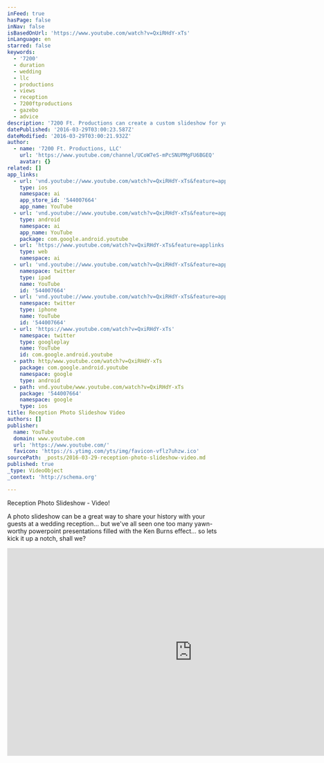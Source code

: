 ```yaml
---
inFeed: true
hasPage: false
inNav: false
isBasedOnUrl: 'https://www.youtube.com/watch?v=QxiRHdY-xTs'
inLanguage: en
starred: false
keywords:
  - '7200'
  - duration
  - wedding
  - llc
  - productions
  - views
  - reception
  - 7200ftproductions
  - gazebo
  - advice
description: '7200 Ft. Productions can create a custom slideshow for your wedding reception! Share your story with your guests, by incorporating photos, videos, and more. Visit www.7200ftproductions.com for more information.'
datePublished: '2016-03-29T03:00:23.587Z'
dateModified: '2016-03-29T03:00:21.932Z'
author:
  - name: '7200 Ft. Productions, LLC'
    url: 'https://www.youtube.com/channel/UCoW7eS-mPcSNUPMgFU6BGEQ'
    avatar: {}
related: []
app_links:
  - url: 'vnd.youtube://www.youtube.com/watch?v=QxiRHdY-xTs&feature=applinks'
    type: ios
    namespace: ai
    app_store_id: '544007664'
    app_name: YouTube
  - url: 'vnd.youtube://www.youtube.com/watch?v=QxiRHdY-xTs&feature=applinks'
    type: android
    namespace: ai
    app_name: YouTube
    package: com.google.android.youtube
  - url: 'https://www.youtube.com/watch?v=QxiRHdY-xTs&feature=applinks'
    type: web
    namespace: ai
  - url: 'vnd.youtube://www.youtube.com/watch?v=QxiRHdY-xTs&feature=applinks'
    namespace: twitter
    type: ipad
    name: YouTube
    id: '544007664'
  - url: 'vnd.youtube://www.youtube.com/watch?v=QxiRHdY-xTs&feature=applinks'
    namespace: twitter
    type: iphone
    name: YouTube
    id: '544007664'
  - url: 'https://www.youtube.com/watch?v=QxiRHdY-xTs'
    namespace: twitter
    type: googleplay
    name: YouTube
    id: com.google.android.youtube
  - path: http/www.youtube.com/watch?v=QxiRHdY-xTs
    package: com.google.android.youtube
    namespace: google
    type: android
  - path: vnd.youtube/www.youtube.com/watch?v=QxiRHdY-xTs
    package: '544007664'
    namespace: google
    type: ios
title: Reception Photo Slideshow Video
authors: []
publisher:
  name: YouTube
  domain: www.youtube.com
  url: 'https://www.youtube.com/'
  favicon: 'https://s.ytimg.com/yts/img/favicon-vflz7uhzw.ico'
sourcePath: _posts/2016-03-29-reception-photo-slideshow-video.md
published: true
_type: VideoObject
_context: 'http://schema.org'

---
```

Reception Photo Slideshow - Video!

A photo slideshow can be a great way to share your history with your guests at a wedding reception... but we've all seen one too many yawn-worthy powerpoint presentations filled with the Ken Burns effect... so lets kick it up a notch, shall we?

<iframe src="https://cdn.embedly.com/widgets/media.html?src=https%3A%2F%2Fwww.youtube.com%2Fembed%2FQxiRHdY-xTs%3Ffeature%3Doembed&amp;url=https%3A%2F%2Fwww.youtube.com%2Fwatch%3Fv%3DQxiRHdY-xTs&amp;image=https%3A%2F%2Fi.ytimg.com%2Fvi%2FQxiRHdY-xTs%2Fhqdefault.jpg&amp;key=b7d04c9b404c499eba89ee7072e1c4f7&amp;type=text%2Fhtml&amp;schema=youtube" width="854" height="480" scrolling="no" frameborder="0" allowfullscreen="allowfullscreen" style=""></iframe>